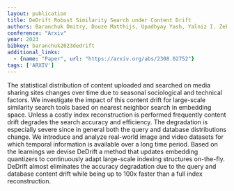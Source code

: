 ```yaml
---
layout: publication
title: DeDrift Robust Similarity Search under Content Drift
authors: Baranchuk Dmitry, Douze Matthijs, Upadhyay Yash, Yalniz I. Zeki
conference: "Arxiv"
year: 2023
bibkey: baranchuk2023dedrift
additional_links:
  - {name: "Paper", url: "https://arxiv.org/abs/2308.02752"}
tags: ['ARXIV']
---
```

The statistical distribution of content uploaded and searched on media sharing sites changes over time due to seasonal sociological and technical factors. We investigate the impact of this content drift for large-scale similarity search tools based on nearest neighbor search in embedding space. Unless a costly index reconstruction is performed frequently content drift degrades the search accuracy and efficiency. The degradation is especially severe since in general both the query and database distributions change. We introduce and analyze real-world image and video datasets for which temporal information is available over a long time period. Based on the learnings we devise DeDrift a method that updates embedding quantizers to continuously adapt large-scale indexing structures on-the-fly. DeDrift almost eliminates the accuracy degradation due to the query and database content drift while being up to 100x faster than a full index reconstruction.
